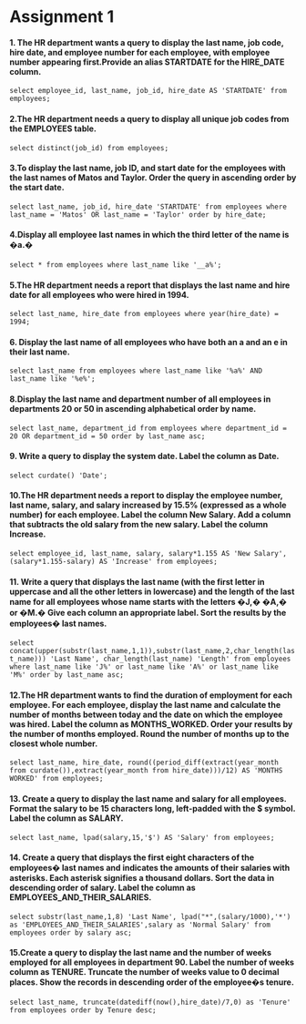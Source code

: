# Assignment 1

#### 1. The HR department wants a query to display the last name, job code, hire date, and employee number for each employee, with employee number appearing first.Provide an alias STARTDATE for the HIRE_DATE column.

```select employee_id, last_name, job_id, hire_date AS 'STARTDATE' from employees;```

#### 2.The HR department needs a query to display all unique job codes from the EMPLOYEES table.

```select distinct(job_id) from employees;```

#### 3.To display the last name, job ID, and start date for   the employees with the last names of Matos and Taylor.    Order the query in ascending order by the start date.

```select last_name, job_id, hire_date 'STARTDATE' from employees where last_name = 'Matos' OR last_name = 'Taylor' order by hire_date;```

#### 4.Display all employee last names in which the third   letter of the name is �a.�

```select * from employees where last_name like '__a%';```

#### 5.The HR department needs a report that displays the last name and hire date for all employees who were hired in 1994.

```select last_name, hire_date from employees where year(hire_date) = 1994;```

#### 6. Display the last name of all employees who have both an a and an e in their last name.

```select last_name from employees where last_name like '%a%' AND last_name like '%e%';```


#### 8.Display the last name and department number of all employees in departments 20 or 50 in ascending alphabetical order by name.

```select last_name, department_id from employees where department_id = 20 OR department_id = 50 order by last_name asc;```

#### 9. Write a query to display the system date. Label the column as Date.

```select curdate() 'Date';```
	
#### 10.The HR department needs a report to display the employee number, last name, salary, and salary increased by 15.5% (expressed as a whole number) for each employee. Label the column New Salary. Add a column that subtracts the old salary from the new salary. Label the column Increase.

```select employee_id, last_name, salary, salary*1.155 AS 'New Salary', (salary*1.155-salary) AS 'Increase' from employees;```

#### 11. Write a query that displays the last name (with the first letter in uppercase and all the other letters in lowercase) and the length of the last name for all employees whose name starts with the letters �J,� �A,� or �M.� Give each column an appropriate label. Sort the results by the employees� last names.

```select concat(upper(substr(last_name,1,1)),substr(last_name,2,char_length(last_name))) 'Last Name', char_length(last_name) 'Length' from employees where last_name like 'J%' or last_name like 'A%' or last_name like 'M%' order by last_name asc;```

#### 12.The HR department wants to find the duration of employment for each employee. For each employee, display the last name and calculate the number of months between today and the date on which the employee was hired. Label the column as MONTHS_WORKED. Order your results by the number of months employed. Round the number of months up to the closest whole number.

```select last_name, hire_date, round((period_diff(extract(year_month from curdate()),extract(year_month from hire_date)))/12) AS 'MONTHS WORKED' from employees;```

#### 13. Create a query to display the last name and salary for all employees. Format the salary to be 15 characters long, left-padded with the $ symbol. Label the column as SALARY.

```select last_name, lpad(salary,15,'$') AS 'Salary' from employees;```

#### 14. Create a query that displays the first eight characters of the employees� last names and indicates the amounts of their salaries with asterisks. Each asterisk signifies a thousand dollars. Sort the data in descending order of salary. Label the column as EMPLOYEES_AND_THEIR_SALARIES.

```select substr(last_name,1,8) 'Last Name', lpad("*",(salary/1000),'*') as 'EMPLOYEES_AND_THEIR_SALARIES',salary as 'Normal Salary' from employees order by salary asc;```

#### 15.Create a query to display the last name and the number of weeks employed for all employees in department 90. Label the number of weeks column as TENURE. Truncate the number of weeks value to 0 decimal places. Show the records in descending order of the employee�s tenure.

```select last_name, truncate(datediff(now(),hire_date)/7,0) as 'Tenure' from employees order by Tenure desc;```

